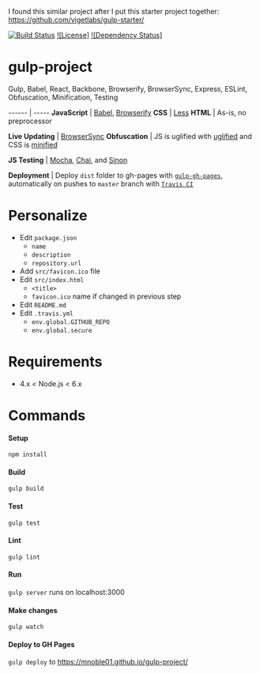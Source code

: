 I found this similar project after I put this starter project together: https://github.com/vigetlabs/gulp-starter/

[![Build Status](https://travis-ci.org/mnoble01/gulp-project.svg?branch=master)](https://travis-ci.org/mnoble01/gulp-project)
[![License]](/src/master/LICENSE)
[![Dependency Status]](https://david-dm.org/mnoble01/gulp-project?type=dev)

# gulp-project
Gulp, Babel, React, Backbone, Browserify, BrowserSync, Express, ESLint, Obfuscation, Minification, Testing

------ | -----
**JavaScript** | [Babel](http://babeljs.io/), [Browserify](http://browserify.org/)
**CSS** | [Less](http://lesscss.org/)
**HTML** | As-is, no preprocessor
<!-- TODO image compression -->
<!-- **Images** | Compression with [imagemin](https://www.npmjs.com/package/gulp-imagemin) -->
<!-- **Icons** | Auto-generated [SVG Sprites](https://github.com/w0rm/gulp-svgstore) and/or [Icon Fonts](https://www.npmjs.com/package/gulp-iconfont) -->
<!-- **Fonts** | Folder and `.sass` mixin for including WebFonts -->
**Live Updating** | [BrowserSync](http://www.browsersync.io/)
**Obfuscation** | JS is uglified with [uglified](https://github.com/terinjokes/gulp-uglify) and CSS is [minified](https://github.com/chilijung/gulp-cssmin)
<!-- **Production Builds** | JS and CSS are [uglified](https://github.com/terinjokes/gulp-uglify) and [minified](http://cssnano.co/), [filename md5 hashing (reving)](https://github.com/sindresorhus/gulp-rev), [file size reporting](https://github.com/jaysalvat/gulp-sizereport), local production [Express](http://expressjs.com/) server for testing builds. -->
**JS Testing** | [Mocha](http://mochajs.org/), [Chai](http://chaijs.com/), and [Sinon](http://sinonjs.org/)
<!-- [Karma](http://karma-runner.github.io/0.12/index.html), [Mocha](http://mochajs.org/), [Chai](http://chaijs.com/), and [Sinon](http://sinonjs.org/), Example [Travis CI](https://travis-ci.org/) integration -->
**Deployment** | Deploy `dist` folder to gh-pages with [`gulp-gh-pages`](https://github.com/shinnn/gulp-gh-pages), automatically on pushes to `master` branch with [`Travis CI`](https://travis-ci.org/)

# Personalize
- Edit `package.json`
  - `name`
  - `description`
  - `repository.url`
- Add `src/favicon.ico` file
- Edit `src/index.html`
  - `<title>`
  - `favicon.ico` name if changed in previous step
- Edit `README.md`
- Edit `.travis.yml`
  - `env.global.GITHUB_REPO`
  - `env.global.secure`

# Requirements
- 4.x < Node.js < 6.x

# Commands

#### Setup
`npm install`

#### Build
`gulp build`

#### Test
`gulp test`

#### Lint
`gulp lint`

#### Run
`gulp server` runs on localhost:3000

#### Make changes
`gulp watch`

#### Deploy to GH Pages
`gulp deploy` to https://mnoble01.github.io/gulp-project/
